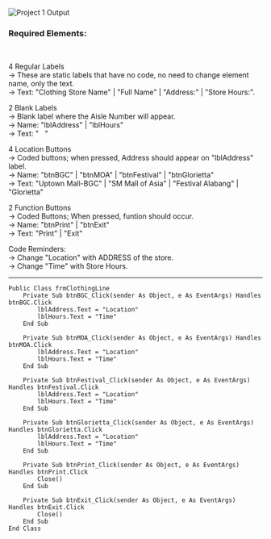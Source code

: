 ![Project 1 Output](https://user-images.githubusercontent.com/94034753/144507906-c3c7893b-47ef-4777-bc6b-307106a83341.png)</br>
<h3>Required Elements:</h3></br>

4 Regular Labels </br>
→ These are static labels that have no code, no need to change element name, only the text. </br>
→ Text: "Clothing Store Name" | "Full Name" | "Address:" | "Store Hours:".</br>

2 Blank Labels </br>
→ Blank label where the Aisle Number will appear. </br>
→ Name: "lblAddress" | "lblHours" </br>
→ Text: "&nbsp;&nbsp;&nbsp;" </br>

4 Location Buttons </br>
→ Coded buttons; when pressed, Address should appear on "lblAddress" label. </br>
→ Name: "btnBGC" | "btnMOA" | "btnFestival" | "btnGlorietta" </br>
→ Text: "Uptown Mall-BGC" | "SM Mall of Asia" | "Festival Alabang" | "Glorietta" </br>

2 Function Buttons </br>
→ Coded Buttons; When pressed, funtion should occur. </br>
→ Name: "btnPrint" | "btnExit" </br>
→ Text: "Print" | "Exit"</br>

Code Reminders: </br>
→ Change "Location" with ADDRESS of the store. </br>
→ Change "Time" with Store Hours. </br>
________________________________________________________________________________________________________________________
```
Public Class frmClothingLine
    Private Sub btnBGC_Click(sender As Object, e As EventArgs) Handles btnBGC.Click
        lblAddress.Text = "Location"
        lblHours.Text = "Time"
    End Sub

    Private Sub btnMOA_Click(sender As Object, e As EventArgs) Handles btnMOA.Click
        lblAddress.Text = "Location"
        lblHours.Text = "Time"
    End Sub

    Private Sub btnFestival_Click(sender As Object, e As EventArgs) Handles btnFestival.Click
        lblAddress.Text = "Location"
        lblHours.Text = "Time"
    End Sub

    Private Sub btnGlorietta_Click(sender As Object, e As EventArgs) Handles btnGlorietta.Click
        lblAddress.Text = "Location"
        lblHours.Text = "Time"
    End Sub

    Private Sub btnPrint_Click(sender As Object, e As EventArgs) Handles btnPrint.Click
        Close()
    End Sub

    Private Sub btnExit_Click(sender As Object, e As EventArgs) Handles btnExit.Click
        Close()
    End Sub
End Class
```
